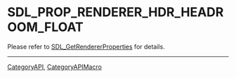 # SDL_PROP_RENDERER_HDR_HEADROOM_FLOAT

Please refer to [SDL_GetRendererProperties](SDL_GetRendererProperties) for details.

----
[CategoryAPI](CategoryAPI), [CategoryAPIMacro](CategoryAPIMacro)

